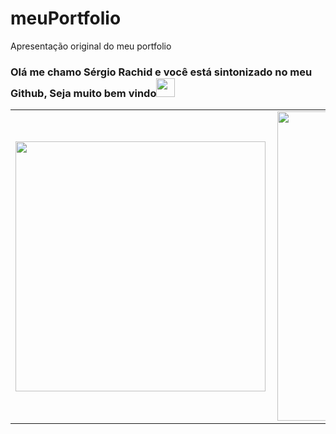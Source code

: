 # meuPortfolio
Apresentação original do meu portfolio 
### Olá me chamo Sérgio Rachid e você está sintonizado no meu Github, Seja muito bem vindo<img src="Hi.gif" width="30px"></h2>
<center>
<table>
    <tr>
        <td><img width="400px" align="left" src="https://github-readme-stats.vercel.app/api/top-langs/?RachidSr3&hide=html&layout=compact&theme=buefy" /></td>
        <td><img width="495px" align="left" src="https://github-readme-stats.vercel.app/api?username=RachidSr3&theme=buefy"/></td>
    </tr>   
</table>
</center>  
